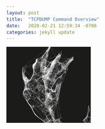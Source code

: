 ```yaml
---
layout: post
title:  "TCPDUMP Command Overview"
date:   2020-02-21 12:59:34 -0700
categories: jekyll update
---
```

![test](/photos/Capture.PNG)